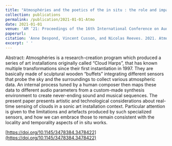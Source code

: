 ```yaml
---
title: "Atmosphéries and the poetics of the in situ : the role and impact of sensors in data-to-sound transposition installations"
collection: publications
permalink: /publication/2021-01-01-Atmo
date: 2021-01-01
venue: 'AM ’21: Proceedings of the 16th International Conference on Audio Mostly'
paperurl:
citation: 'Anne Despond, Vincent Cusson, and Nicolas Reeves. 2021. Atmosphéries and the poetics of the in situ : the role and impact of sensors in data-to-sound transposition installations. In AM ’21: Proceedings of the 16th International Conference on Audio Mostly, September 01–03, 2021, Virtual. ACM, New York, NY, USA.'
excerpt: ' '
---
```


Abstract:
Atmosphéries is a research-creation program which produced a series of art installations originally called “Cloud Harps”, that has known multiple transformations since their first instantiation in 1997. They are basically made of sculptural wooden “buffets” integrating different sensors that probe the sky and the surroundings to collect various atmospheric data. An internal process tuned by a human composer then maps these data to different audio parameters from a custom-made synthesis environment to create never-ending sound and musical sequences. The present paper presents artistic and technological considerations about real-time sensing of clouds in a sonic art installation context. Particular attention is given to the limitations and artefacts produced by such specialized sensors, and how we can embrace those to remain consistent with the locality and temporality aspects of in situ works.

[https://doi.org/10.1145/3478384.3478422](https://doi.org/10.1145/3478384.3478422)